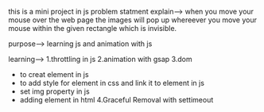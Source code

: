 this is a mini project in js 
problem statment explain-->
when you move your mouse over the web page the images will pop up whereever you move your mouse within the given rectangle which is invisible.

purpose-->
learning js and animation with js 

learning-->
1.throttling in js 
2.animation with gsap
3.dom
-  to creat element in js 
-  to add style for element in css and link it to element in js
-  set img property in js
-  adding element in html
4.Graceful Removal with settimeout
